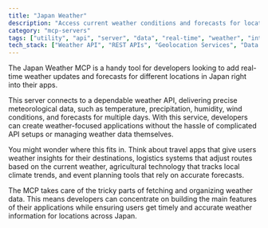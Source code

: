 ```yaml
---
title: "Japan Weather"
description: "Access current weather conditions and forecasts for locations across Japan via an external weather API."
category: "mcp-servers"
tags: ["utility", "api", "server", "data", "real-time", "weather", "integration", "applications"]
tech_stack: ["Weather API", "REST APIs", "Geolocation Services", "Data Integration", "Meteorological Data"]
---
```


The Japan Weather MCP is a handy tool for developers looking to add real-time weather updates and forecasts for different locations in Japan right into their apps.

This server connects to a dependable weather API, delivering precise meteorological data, such as temperature, precipitation, humidity, wind conditions, and forecasts for multiple days. With this service, developers can create weather-focused applications without the hassle of complicated API setups or managing weather data themselves.

You might wonder where this fits in. Think about travel apps that give users weather insights for their destinations, logistics systems that adjust routes based on the current weather, agricultural technology that tracks local climate trends, and event planning tools that rely on accurate forecasts. 

The MCP takes care of the tricky parts of fetching and organizing weather data. This means developers can concentrate on building the main features of their applications while ensuring users get timely and accurate weather information for locations across Japan.